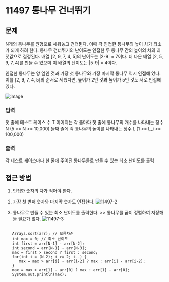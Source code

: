 11497 통나무 건너뛰기
===================
## 문제
 N개의 통나무를 원형으로 세워놓고 건더뛴다. 이때 각 인접한 통나무의 높이 차가 최소가 되게 하려 한다.
통나무 건너뛰기의 난이도는 인접한 두 통나무 간의 높이의 차의 최댓값으로 결정된다.
배열 [2, 9, 7, 4, 5]의 난이도는 |2-9| = 7이다.
더 나은 배열 [2, 5, 9, 7, 4]를 만들 수 있으며 이 배열의 난이도는 |5-9| = 4이다.

 인접한 통나무는 양 옆인 것과 가장 첫 통나무와 가장 마지막 통나무 역시 인접해 있다.
이를 [2, 9, 7, 4, 5]의 순서로 세웠다면, 높이가 2인 것과 높이가 5인 것도 서로 인접해 있다.
   
![image](https://user-images.githubusercontent.com/57450244/217814948-9fee84db-d1e4-43d6-960a-04ab650ee577.png)
   
   
### 입력
첫 줄에 테스트 케이스 수 T
이어지는 각 줄마다 첫 줄에 통나무의 개수를 나타내는 정수 N (5 <= N <= 10,000)
둘째 줄에 각 통나무의 높이를 나타내는 정수 L (1 <= L_i <= 100,000)
### 출력
각 테스트 케이스마다 한 줄에 주어진 통나무들로 만들 수 있는 최소 난이도를 출력
   
   
## 접근 방법
1. 인접한 숫자의 차가 적어야 한다.
2. 가장 첫 번째 숫자와 마지막 숫자도 인접한다.
![11497-2](https://user-images.githubusercontent.com/57450244/217818104-eba33f08-214a-46bc-b999-b7239ebb71f6.jpg)
   
3. 통나무로 만들 수 있는 최소 난이도를 출력한다. >> 통나무를 굳이 정렬하여 저장해둘 필요가 없다.
![11497-3](https://user-images.githubusercontent.com/57450244/217820338-55d62322-23c3-4b64-b002-126541597ec5.jpg)
   

<pre>
<code>
   Arrays.sort(arr); // 오름차순
   int max = 0; // 최소 난이도
   int first = arr[N-1] - arr[N-2];
   int second = arr[N-1] - arr[N-3];
   max = first > second ? first : second;
   for(int i = (N-2); i >= 2; i--) {
      max = max > arr[i] - arr[i-2] ? max : arr[i] - arr[i-2];
   }
   max = max > arr[1] - arr[0] ? max : arr[1] - arr[0];
   System.out.println(max);
</code>
</pre>
